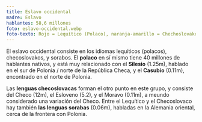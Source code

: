 ```yaml
---
title: Eslavo occidental
madre: Eslavo
hablantes: 58,6 millones
foto: eslavo-occidental.webp
foto-texto: Rojo = Lequítico (Polaco), naranja-amarillo = Chechoslovako, púrpura = Sorabo. El punto púrpuro en el centro de Alemania muestra el Polabo, parte del grupo lequítico, pero ahora extinto.
---
```


El eslavo occidental consiste en los idiomas lequíticos (polacos), checoslovakos, y sorabos. El **polaco** en sí mismo tiene 40 millones de hablantes nativos, y está muy relacionado con el **Silesio** (1.25m), hablado en el sur de Polonia / norte de la República Checa, y el **Casubio** (0.11m), encontrado en el norte de Polonia.

Las **lenguas checoslovacas** forman el otro punto en este grupo, y consiste del Checo (12m), el Esloveno (5.2), y el Moravo (0.11m), a meundo considerado una variación del Checo. Entre el Lequítico y el Checoslovaco hay también **las lenguas sorabas** (0.06m), habladas en la Alemania oriental, cerca de la frontera con Polonia.
